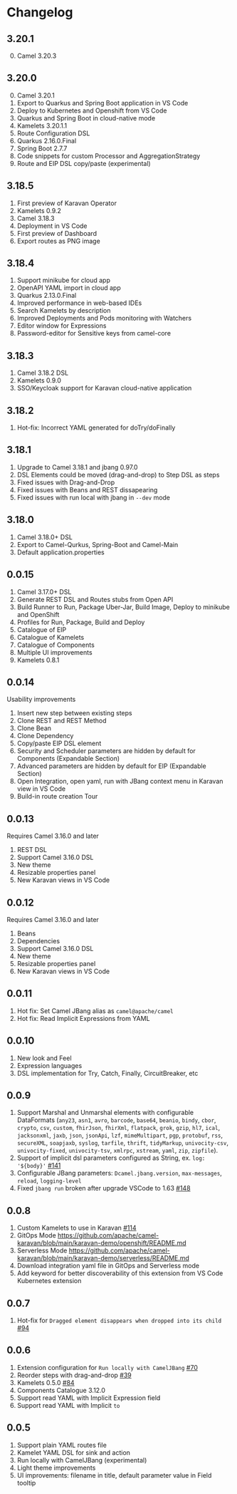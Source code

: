 # Changelog

## 3.20.1
0. Camel 3.20.3

## 3.20.0
0. Camel 3.20.1
1. Export to Quarkus and Spring Boot application in VS Code
2. Deploy to Kubernetes and Openshift from VS Code
3. Quarkus and Spring Boot in cloud-native mode
4. Kamelets 3.20.1.1
5. Route Configuration DSL
6. Quarkus 2.16.0.Final 
7. Spring Boot 2.7.7
8. Code snippets for custom Processor and AggregationStrategy
9. Route and EIP DSL copy/paste (experimental)


## 3.18.5
1. First preview of Karavan Operator 
2. Kamelets 0.9.2
3. Camel 3.18.3
4. Deployment in VS Code
5. First preview of Dashboard
6. Export routes as PNG image

## 3.18.4
1. Support minikube for cloud app
2. OpenAPI YAML import in cloud app
3. Quarkus 2.13.0.Final 
4. Improved performance in web-based IDEs
5. Search Kamelets by description
6. Improved Deployments and Pods monitoring with Watchers
7. Editor window for Expressions
8. Password-editor for Sensitive keys from camel-core

## 3.18.3
1. Camel 3.18.2 DSL
2. Kamelets 0.9.0
3. SSO/Keycloak support for Karavan cloud-native application

## 3.18.2
1. Hot-fix: Incorrect YAML generated for doTry/doFinally

## 3.18.1
1. Upgrade to Camel 3.18.1 and jbang 0.97.0
2. DSL Elements could be moved (drag-and-drop) to Step DSL as steps
3. Fixed issues with Drag-and-Drop
4. Fixed issues with Beans and REST dissapearing
5. Fixed issues with run local with jbang in `--dev` mode

## 3.18.0
1. Camel 3.18.0+ DSL
2. Export to Camel-Qurkus, Spring-Boot and Camel-Main
3. Default application.properties

## 0.0.15
1. Camel 3.17.0+ DSL
2. Generate REST DSL and Routes stubs from Open API
3. Build Runner to Run, Package Uber-Jar, Build Image, Deploy to minikube and OpenShift
4. Profiles for Run, Package, Build and Deploy
5. Catalogue of EIP
6. Catalogue of Kamelets
7. Catalogue of Components
8. Multiple UI improvements
9. Kamelets 0.8.1

## 0.0.14
Usability improvements
1. Insert new step between existing steps
2. Clone REST and REST Method
3. Clone Bean
4. Clone Dependency
5. Copy/paste EIP DSL element 
6. Security and Scheduler parameters are hidden by default for Components (Expandable Section)
7. Advanced parameters are hidden by default for EIP (Expandable Section)
8. Open Integration, open yaml, run with JBang context menu in Karavan view in VS Code
9. Build-in route creation Tour

## 0.0.13
Requires Camel 3.16.0 and later
1. REST DSL
2. Support Camel 3.16.0 DSL
3. New theme
4. Resizable properties panel
5. New Karavan views in VS Code

## 0.0.12
Requires Camel 3.16.0 and later
1. Beans
3. Dependencies
4. Support Camel 3.16.0 DSL
5. New theme
6. Resizable properties panel
7. New Karavan views in VS Code

## 0.0.11
1. Hot fix: Set Camel JBang alias as `camel@apache/camel`
2. Hot fix: Read Implicit Expressions from YAML

## 0.0.10
1. New look and Feel
2. Expression languages
3. DSL implementation for Try, Catch, Finally, CircuitBreaker, etc


## 0.0.9
1. Support Marshal and Unmarshal elements with configurable DataFormats (`any23`, `asn1`, `avro`, `barcode`, `base64`, `beanio`, `bindy`, `cbor`, `crypto`, `csv`, `custom`, `fhirJson`, `fhirXml`, `flatpack`, `grok`, `gzip`, `hl7`, `ical`, `jacksonxml`, `jaxb`, `json`, `jsonApi`, `lzf`, `mimeMultipart`, `pgp`, `protobuf`, `rss`, `secureXML`, `soapjaxb`, `syslog`, `tarfile`, `thrift`, `tidyMarkup`, `univocity-csv`, `univocity-fixed`, `univocity-tsv`, `xmlrpc`, `xstream`, `yaml`, `zip`, `zipfile`).
2. Support of implicit dsl parameters configured as String, ex. `log: '${body}'` [#141](https://github.com/apache/camel-karavan/issues/141)
3. Configurable JBang parameters: `Dcamel.jbang.version`, `max-messages`, `reload`, `logging-level`
4. Fixed `jbang run` broken after upgrade VSCode to 1.63 [#148](https://github.com/apache/camel-karavan/issues/148)

## 0.0.8
1. Custom Kamelets to use in Karavan [#114](https://github.com/apache/camel-karavan/issues/114)
2. GitOps Mode https://github.com/apache/camel-karavan/blob/main/karavan-demo/openshift/README.md
3. Serverless Mode https://github.com/apache/camel-karavan/blob/main/karavan-demo/serverless/README.md
4. Download integration yaml file in GitOps and Serverless mode
5. Add keyword for better discoverability of this extension from VS Code Kubernetes extension

## 0.0.7
1. Hot-fix for `Dragged element disappears when dropped into its child` [#94](https://github.com/apache/camel-karavan/issues/94)

## 0.0.6
1. Extension configuration for `Run locally with CamelJBang` [#70](https://github.com/apache/camel-karavan/issues/70)
2. Reorder steps with drag-and-drop [#39](https://github.com/apache/camel-karavan/issues/39)
3. Kamelets 0.5.0 [#84](https://github.com/apache/camel-karavan/issues/84)
4. Components Catalogue 3.12.0
5. Support read YAML with Implicit Expression field
6. Support read YAML with Implicit `to`

## 0.0.5
1. Support plain YAML routes file 
1. Kamelet YAML DSL for sink and action
1. Run locally with CamelJBang (experimental)
1. Light theme improvements
1. UI improvements: filename in title, default parameter value in Field tooltip
